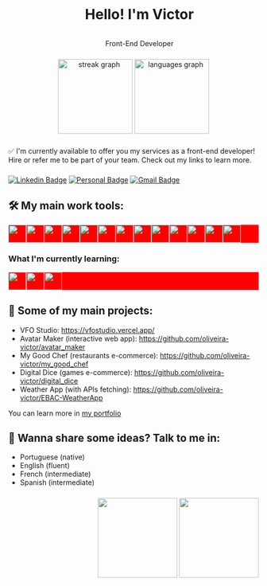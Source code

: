 <div id="user-content-toc">
  <ul align="center">
    <summary><h1 style="display: inline-block">Hello! I'm Victor</h1></summary>
    <p>Front-End Developer</p>
</div>

###

<!--
<img src="https://github-readme-stats.vercel.app/api?username=oliveira-victor&hide_title=false&hide_rank=false&show_icons=true&include_all_commits=true&count_private=true&disable_animations=false&theme=dracula&locale=en&hide_border=false&order=1" height="150" alt="stats graph"  />
-->

<div align="center">
  <img src="https://streak-stats.demolab.com?user=oliveira-victor&locale=en&mode=daily&theme=dracula&hide_border=false&border_radius=5&order=3" height="150" alt="streak graph"  />
  <img src="https://github-readme-stats.vercel.app/api/top-langs?username=oliveira-victor&locale=en&hide_title=false&layout=compact&card_width=320&langs_count=5&theme=dracula&hide_border=false&order=2&hide_progress=true" height="150" alt="languages graph"  />
</div>

###

:white_check_mark: I'm currently available to offer you my services as a front-end developer! Hire or refer me to be part of your team. Check out my links to learn more.

###

[![Linkedin Badge](https://img.shields.io/badge/-LinkedIn-22547a?style=flat-square&logo=Linkedin&logoColor=white&link=https://www.linkedin.com/in/victor-fo/)](https://www.linkedin.com/in/victor-fo/)
[![Personal Badge](https://img.shields.io/badge/-Website-22547a?style=flat-square&logo=Me&logoColor=white&link=https://victoroliveira.vercel.app/)](https://victoroliveira.vercel.app/)
[![Gmail Badge](https://img.shields.io/badge/-dev.victor.fo@gmail.com-22547a?style=flat-square&logo=Gmail&logoColor=white&link=mailto:dev.victor.fo@gmail.com)](mailto:dev.victor.fo@gmail.com)

<!-- [Portfolio](https://victoroliveira.vercel.app/) || [LinkedIn](https://www.linkedin.com/in/victor-fo/) -->

###

## :hammer_and_wrench: My main work tools:
<div style="display: flex; background-color: red;">
  <img src="https://cdn.jsdelivr.net/gh/devicons/devicon@latest/icons/vscode/vscode-original.svg" style="height: 36px;" />
  <img src="https://cdn.jsdelivr.net/gh/devicons/devicon@latest/icons/ubuntu/ubuntu-original.svg" style="height: 36px;" />
  <img src="https://cdn.jsdelivr.net/gh/devicons/devicon@latest/icons/html5/html5-original.svg" style="height: 36px;" />
  <img src="https://cdn.jsdelivr.net/gh/devicons/devicon@latest/icons/css3/css3-original.svg" style="height: 36px;" />
  <img src="https://cdn.jsdelivr.net/gh/devicons/devicon@latest/icons/javascript/javascript-original.svg" style="height: 36px;" />
  <img src="https://cdn.jsdelivr.net/gh/devicons/devicon@latest/icons/typescript/typescript-original.svg" style="height: 36px;" />
  <img src="https://cdn.jsdelivr.net/gh/devicons/devicon@latest/icons/react/react-original.svg" style="height: 36px;" />
  <img src="https://cdn.jsdelivr.net/gh/devicons/devicon@latest/icons/nextjs/nextjs-original.svg" style="height: 36px;" />
  <img src="https://cdn.jsdelivr.net/gh/devicons/devicon@latest/icons/redux/redux-original.svg" style="height: 36px;" />
  <img src="https://github.com/oliveira-victor/oliveira-victor/assets/116602113/cdf89bdc-c532-4856-8311-561b115776b1" style="height: 36px;" />
  <img src="https://cdn.jsdelivr.net/gh/devicons/devicon@latest/icons/sass/sass-original.svg" style="height: 36px;" />
  <img src="https://cdn.jsdelivr.net/gh/devicons/devicon@latest/icons/git/git-original.svg" style="height: 36px;" />
  <img src="https://cdn.jsdelivr.net/gh/devicons/devicon@latest/icons/gulp/gulp-plain.svg" style="height: 36px;" />
</div>

###

### What I'm currently learning:
<div style="display: flex; background-color: red;">
  <img src="https://cdn.jsdelivr.net/gh/devicons/devicon@latest/icons/cypressio/cypressio-original.svg" style="height: 36px;" />
  <img src="https://static-00.iconduck.com/assets.00/node-js-icon-1901x2048-mk1e13df.png" style="height: 36px;" />
  <img src="https://www.svgrepo.com/show/331488/mongodb.svg" style="height: 36px;" />
</div>


###

## :open_file_folder: Some of my main projects:
* VFO Studio: https://vfostudio.vercel.app/
* Avatar Maker (interactive web app): https://github.com/oliveira-victor/avatar_maker
* My Good Chef (restaurants e-commerce): https://github.com/oliveira-victor/my_good_chef
* Digital Dice (games e-commerce): https://github.com/oliveira-victor/digital_dice
* Weather App (with APIs fetching): https://github.com/oliveira-victor/EBAC-WeatherApp


You can learn more in [my portfolio](https://victoroliveira.vercel.app/)

###

## :speech_balloon: Wanna share some ideas? Talk to me in:
* Portuguese (native)
* English (fluent)
* French (intermediate)
* Spanish (intermediate)

###

<div align="end">
  <img src="https://media2.giphy.com/media/v1.Y2lkPTc5MGI3NjExcjRva29ndm5qenA1cnpncmdxeGZnNHM1YzByNnBtcjk1bjRheGJieSZlcD12MV9pbnRlcm5hbF9naWZfYnlfaWQmY3Q9cw/7H3O5LntQirZXFIEsq/giphy.gif" style="height: 160px" />
  <img src="https://media0.giphy.com/media/v1.Y2lkPTc5MGI3NjExYjBpam9qbG1qcXp5eWxmYno2NTFxcHRmeXBsNjlpMWk0NTlzN3NxMSZlcD12MV9pbnRlcm5hbF9naWZfYnlfaWQmY3Q9Zw/HscDLzkO8EOTmgkhQP/giphy.gif" style="height: 160px" />
</div>
